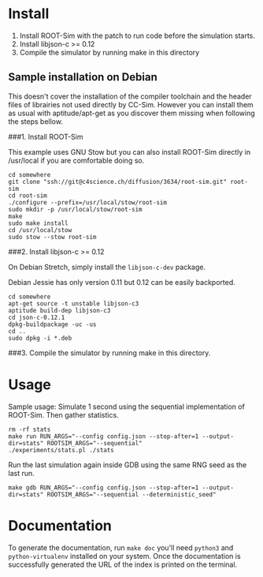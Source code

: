 # Install

1. Install ROOT-Sim with the patch to run code before the simulation starts.
2. Install libjson-c >= 0.12
3. Compile the simulator by running make in this directory

## Sample installation on Debian

This doesn't cover the installation of the compiler toolchain and the header
files of librairies not used directly by CC-Sim. However you can install them
as usual with aptitude/apt-get as you discover them missing when following the
steps bellow.

###1. Install ROOT-Sim

This example uses GNU Stow but you can also install ROOT-Sim directly
in /usr/local if you are comfortable doing so.

    cd somewhere
    git clone "ssh://git@c4science.ch/diffusion/3634/root-sim.git" root-sim
    cd root-sim
    ./configure --prefix=/usr/local/stow/root-sim
    sudo mkdir -p /usr/local/stow/root-sim
    make
    sudo make install
    cd /usr/local/stow
    sudo stow --stow root-sim

###2. Install libjson-c >= 0.12

On Debian Stretch, simply install the `libjson-c-dev` package.

Debian Jessie has only version 0.11 but 0.12 can be easily backported.

    cd somewhere
    apt-get source -t unstable libjson-c3
    aptitude build-dep libjson-c3
    cd json-c-0.12.1
    dpkg-buildpackage -uc -us
    cd ..
    sudo dpkg -i *.deb

###3. Compile the simulator by running make in this directory.

# Usage

Sample usage: Simulate 1 second using the sequential implementation of
ROOT-Sim. Then gather statistics.

    rm -rf stats
    make run RUN_ARGS="--config config.json --stop-after=1 --output-dir=stats" ROOTSIM_ARGS="--sequential"
    ./experiments/stats.pl ./stats

Run the last simulation again inside GDB using the same RNG seed as the last run.

    make gdb RUN_ARGS="--config config.json --stop-after=1 --output-dir=stats" ROOTSIM_ARGS="--sequential --deterministic_seed"

# Documentation

To generate the documentation, run `make doc` you'll need `python3` and
`python-virtualenv` installed on your system. Once the documentation is
successfully generated the URL of the index is printed on the terminal.
